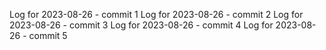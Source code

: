 Log for 2023-08-26 - commit 1
Log for 2023-08-26 - commit 2
Log for 2023-08-26 - commit 3
Log for 2023-08-26 - commit 4
Log for 2023-08-26 - commit 5
